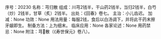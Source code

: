 序号：20230
名称：芎归散
组成：川芎2钱半，干山药2钱半，当归2钱半，白芍（炒）2钱半，甘草（炙）2钱半。
出处：《回春》卷七。
主治：小儿齿迟。
加减：None
功效：None
用法用量：每服2钱，食后以白汤调下，并将此干药末擦牙龈即生。
制备方法：上为细末。
临床应用：None
各家论述：None
用药禁忌：None
附注：芎散（《寿世保元》卷八）。
